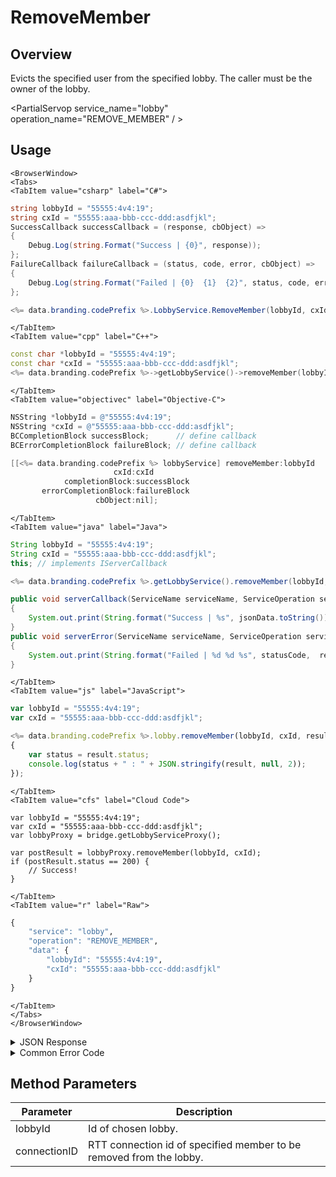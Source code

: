 # RemoveMember
## Overview
Evicts the specified user from the specified lobby. The caller must be the owner of the lobby.




<PartialServop service_name="lobby" operation_name="REMOVE_MEMBER" / >

## Usage

```mdx-code-block
<BrowserWindow>
<Tabs>
<TabItem value="csharp" label="C#">
```

```csharp
string lobbyId = "55555:4v4:19";
string cxId = "55555:aaa-bbb-ccc-ddd:asdfjkl";
SuccessCallback successCallback = (response, cbObject) =>
{
    Debug.Log(string.Format("Success | {0}", response));
};
FailureCallback failureCallback = (status, code, error, cbObject) =>
{
    Debug.Log(string.Format("Failed | {0}  {1}  {2}", status, code, error));
};

<%= data.branding.codePrefix %>.LobbyService.RemoveMember(lobbyId, cxId, successCallback, failureCallback);
```

```mdx-code-block
</TabItem>
<TabItem value="cpp" label="C++">
```

```cpp
const char *lobbyId = "55555:4v4:19";
const char *cxId = "55555:aaa-bbb-ccc-ddd:asdfjkl";
<%= data.branding.codePrefix %>->getLobbyService()->removeMember(lobbyId, cxId, this);
```

```mdx-code-block
</TabItem>
<TabItem value="objectivec" label="Objective-C">
```

```objectivec
NSString *lobbyId = @"55555:4v4:19";
NSString *cxId = @"55555:aaa-bbb-ccc-ddd:asdfjkl";
BCCompletionBlock successBlock;      // define callback
BCErrorCompletionBlock failureBlock; // define callback

[[<%= data.branding.codePrefix %> lobbyService] removeMember:lobbyId
                       cxId:cxId
            completionBlock:successBlock
       errorCompletionBlock:failureBlock
                   cbObject:nil];
```

```mdx-code-block
</TabItem>
<TabItem value="java" label="Java">
```

```java
String lobbyId = "55555:4v4:19";
String cxId = "55555:aaa-bbb-ccc-ddd:asdfjkl";
this; // implements IServerCallback

<%= data.branding.codePrefix %>.getLobbyService().removeMember(lobbyId, cxId, this);

public void serverCallback(ServiceName serviceName, ServiceOperation serviceOperation, JSONObject jsonData)
{
    System.out.print(String.format("Success | %s", jsonData.toString()));
}
public void serverError(ServiceName serviceName, ServiceOperation serviceOperation, int statusCode, int reasonCode, String jsonError)
{
    System.out.print(String.format("Failed | %d %d %s", statusCode,  reasonCode, jsonError.toString()));
}
```

```mdx-code-block
</TabItem>
<TabItem value="js" label="JavaScript">
```

```javascript
var lobbyId = "55555:4v4:19";
var cxId = "55555:aaa-bbb-ccc-ddd:asdfjkl";

<%= data.branding.codePrefix %>.lobby.removeMember(lobbyId, cxId, result =>
{
	var status = result.status;
	console.log(status + " : " + JSON.stringify(result, null, 2));
});
```

```mdx-code-block
</TabItem>
<TabItem value="cfs" label="Cloud Code">
```

```cfscript
var lobbyId = "55555:4v4:19";
var cxId = "55555:aaa-bbb-ccc-ddd:asdfjkl";
var lobbyProxy = bridge.getLobbyServiceProxy();

var postResult = lobbyProxy.removeMember(lobbyId, cxId);
if (postResult.status == 200) {
    // Success!
}
```

```mdx-code-block
</TabItem>
<TabItem value="r" label="Raw">
```

```r
{
	"service": "lobby",
	"operation": "REMOVE_MEMBER",
	"data": {
		"lobbyId": "55555:4v4:19",
		"cxId": "55555:aaa-bbb-ccc-ddd:asdfjkl"
	}
}
```

```mdx-code-block
</TabItem>
</Tabs>
</BrowserWindow>
```

<details>
<summary>JSON Response</summary>

```json
{
    "status": 200,
    "data": {}
}
```
</details>

<details>
<summary>Common Error Code</summary>

### Status Codes
Code | Name | Description
---- | ---- | -----------
40601 | RTT_NOT_ENABLED | RTT must be enabled for this feature

</details>


## Method Parameters
Parameter | Description
--------- | -----------
lobbyId | Id of chosen lobby.
connectionID | RTT connection id of specified member to be removed from the lobby.


